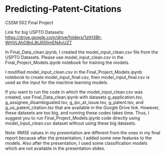 # Predicting-Patent-Citations
CSSM 502 Final Project

Link for big USPTO Datasets: https://drive.google.com/drive/folders/1ztH3Bt-WHVLAhO8nL8tJ65lImEN4vUZT

In Final_Data_clean.ipynb, I created the model_input_clean.csv file from the USPTO Datasets. Please use model_input_clean.csv in the Final_Project_Models.ipynb notebook for training the models.

I modified model_input_clean.csv in the Final_Project_Models.ipynb notebook to create model_input_final.csv, then model_input_final.csv is used as the input for the machine learning models. 

If you want to run the code in which the model_input_clean.csv was created, use Final_Data_clean.ipynb with datasets g_application.tsv, g_assignee_disambiguated.tsv, g_ipc_at_issue.tsv, g_patent.tsv, and g_us_patent_citation.tsv that are available in the Google Drive link. However, these datasets are too big, and running these codes takes time. Thus, I suggest you to run Final_Project_Models.ipynb code directly using model_input_clean.csv dataset without using these big datasets.

Note: RMSE values in my presentation are different from the ones in my final report because after the presentation, I added some new features to the models. Also after the presentation, I used some classification models which are not available in the presentation slides.
